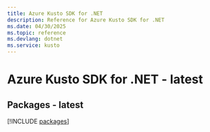 ```yaml
---
title: Azure Kusto SDK for .NET
description: Reference for Azure Kusto SDK for .NET
ms.date: 04/30/2025
ms.topic: reference
ms.devlang: dotnet
ms.service: kusto
---
```

# Azure Kusto SDK for .NET - latest
## Packages - latest
[!INCLUDE [packages](kusto-index.md)]